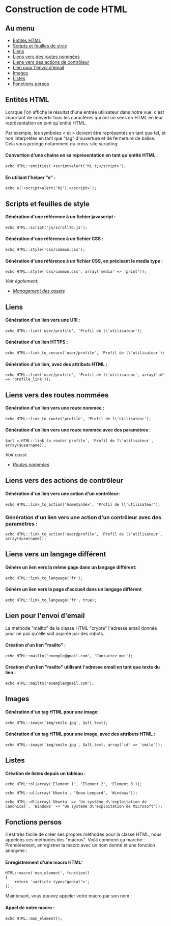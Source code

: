 # Construction de code HTML

## Au menu

- [Entités HTML](#entities)
- [Scripts et feuilles de style](#scripts-and-style-sheets)
- [Liens](#links)
- [Liens vers des routes nommées](#links-to-named-routes)
- [Liens vers des actions de contrôleur](#links-to-controller-actions)
- [Lien pour l'envoi d'email](#mail-to-links)
- [Images](#images)
- [Listes](#lists)
- [Fonctions persos](#custom-macros)

<a name="entities"></a>
## Entités HTML

Lorsque l'on affiche le résultat d'une entrée utilisateur dans notre vue, c'est important de convertir tous les caractères qui ont un sens en HTML en leur représentation en tant qu'entité HTML.

Par exemple, les symboles < et > doivent être représentés en tant que tel, et non interprétés en tant que "tag" d'ouverture et de fermeture de balise. Cela vous protège notamment du cross-site scripting:

#### Convertion d'une chaine en sa représentation en tant qu'entité HTML :

    echo HTML::entities('<script>alert('hi');</script>');

#### En utiliant l'helper "e" :

    echo e('<script>alert('hi');</script>');

<a name="scripts-and-style-sheets"></a>
## Scripts et feuilles de style

#### Génération d'une référence à un fichier javascript :

    echo HTML::script('js/scrollTo.js');

#### Génération d'une référence à un fichier CSS :

    echo HTML::style('css/common.css');

#### Génération d'une référence à un fichier CSS, en précisant le media type :

    echo HTML::style('css/common.css', array('media' => 'print'));

*Voir également:*

- *[Management des assets](/3/vues/assets)*

<a name="links"></a>
## Liens

#### Génération d'un lien vers une URI :

    echo HTML::link('user/profile', 'Profil de l\'utilisateur');

#### Génération d'un lien HTTPS :

    echo HTML::link_to_secure('user/profile', 'Profil de l\'utilisateur');

#### Génération d'un lien, avec des attributs HTML :

    echo HTML::link('user/profile', 'Profil de l\'utilisateur', array('id' => 'profile_link'));

<a name="links-to-named-routes"></a>
## Liens vers des routes nommées

#### Génération d'un lien vers une route nommée :

    echo HTML::link_to_route('profile', 'Profil de l\'utilisateur');

#### Génération d'un lien vers une route nommée avec des paramètres :

    $url = HTML::link_to_route('profile', 'Profil de l\'utilisateur', array($username));

*Voir aussi:*

- *[Routes nommées](/3/routes#named-routes)*

<a name="links-to-controller-actions"></a>
## Liens vers des actions de contrôleur

#### Génération d'un lien vers une action d'un contrôleur:

    echo HTML::link_to_action('home@index', 'Profil de l\'utilisateur');

### Génération d'un lien vers une action d'un contrôleur avec des paramètres :

    echo HTML::link_to_action('user@profile', 'Profil de l\'utilisateur', array($username));

<a name="links-to-a-different-language"></a>
## Liens vers un langage différent

#### Génère un lien vers la même page dans un langage différent:

    echo HTML::link_to_language('fr');

#### Génère un lien vers la page d'accueil dans un langage différent

    echo HTML::link_to_language('fr', true);

<a name="mail-to-links"></a>
## Lien pour l'envoi d'email

La méthode "mailto" de la classe HTML "crypte" l'adresse email donnée pour ne pas qu'elle soit aspirée par des robots.

#### Création d'un lien "mailto" :

    echo HTML::mailto('exemple@gmail.com', 'Contactez moi');

#### Création d'un lien "mailto" utilisant l'adresse email en tant que texte du lien :

    echo HTML::mailto('exemple@gmail.com');

<a name="images"></a>
## Images

#### Génération d'un tag HTML pour une image:

    echo HTML::image('img/smile.jpg', $alt_text);

#### Génération d'un tag HTML pour une image, avec des attributs HTML :

    echo HTML::image('img/smile.jpg', $alt_text, array('id' => 'smile'));

<a name="lists"></a>
## Listes

#### Création de listes depuis un tableau :

    echo HTML::ol(array('Element 1', 'Element 2', 'Element 3'));

    echo HTML::ul(array('Ubuntu', 'Snow Leopard', 'Windows'));

    echo HTML::dl(array('Ubuntu' => 'Un système d\'exploitation de Canonical', 'Windows' => 'Un système d\'exploitation de Microsoft'));

<a name="custom-macros"></a>
## Fonctions persos

Il est très facile de créer ses propres méthodes pour la classe HTML, nous appelons ces méthodes des "macros". Voilà comment ça marche : Premièrement, enregistrer la macro avec un nom donné et une fonction anonyme :

#### Enregistrement d'une macro HTML:

    HTML::macro('mon_element', function()
    {
        return '<article type="genial">';
    });

Maintenant, vous pouvez appeler votre macro par son nom :

#### Appel de notre macro :

    echo HTML::mon_element();
